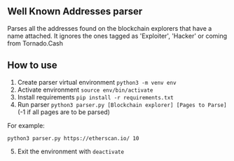 ## Well Known Addresses parser

Parses all the addresses found on the blockchain explorers that have a name attached. It ignores the ones tagged as 'Exploiter', 'Hacker' or coming from Tornado.Cash

## How to use

1. Create parser virtual environment `python3 -m venv env`
2. Activate environment `source env/bin/activate`
3. Install requirements `pip install -r requirements.txt`
4. Run parser `python3 parser.py [Blockchain explorer] [Pages to Parse]` (-1 if all pages are to be parsed)

For example:

```
python3 parser.py https://etherscan.io/ 10
```

5. Exit the environment with `deactivate`
